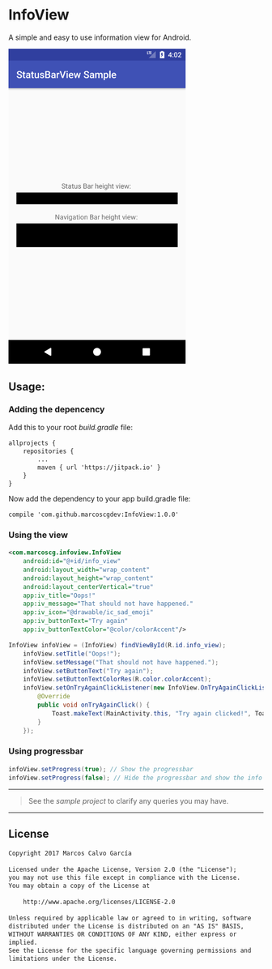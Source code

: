 # InfoView
A simple and easy to use information view for Android.

<img src="https://raw.githubusercontent.com/marcoscgdev/StatusBarView/master/device-2017-09-03-180319.png" width="350">

## Usage:

### Adding the depencency

Add this to your root *build.gradle* file:

```
allprojects {
    repositories {
        ...
        maven { url 'https://jitpack.io' }
    }
}
```

Now add the dependency to your app build.gradle file:

```
compile 'com.github.marcoscgdev:InfoView:1.0.0'
```

### Using the view

```xml
<com.marcoscg.infoview.InfoView
    android:id="@+id/info_view"
    android:layout_width="wrap_content"
    android:layout_height="wrap_content"
    android:layout_centerVertical="true"
    app:iv_title="Oops!"
    app:iv_message="That should not have happened."
    app:iv_icon="@drawable/ic_sad_emoji"
    app:iv_buttonText="Try again"
    app:iv_buttonTextColor="@color/colorAccent"/>
```
```java
InfoView infoView = (InfoView) findViewById(R.id.info_view);
    infoView.setTitle("Oops!");
    infoView.setMessage("That should not have happened.");
    infoView.setButtonText("Try again");
    infoView.setButtonTextColorRes(R.color.colorAccent);
    infoView.setOnTryAgainClickListener(new InfoView.OnTryAgainClickListener() {
        @Override
        public void onTryAgainClick() {
            Toast.makeText(MainActivity.this, "Try again clicked!", Toast.LENGTH_SHORT).show();
        }
    });
```

### Using progressbar
```java
infoView.setProgress(true); // Show the progressbar
infoView.setProgress(false); // Hide the progressbar and show the info content
```

---
>See the *sample project* to clarify any queries you may have.

---

## License

```
Copyright 2017 Marcos Calvo García

Licensed under the Apache License, Version 2.0 (the "License");
you may not use this file except in compliance with the License.
You may obtain a copy of the License at

    http://www.apache.org/licenses/LICENSE-2.0

Unless required by applicable law or agreed to in writing, software
distributed under the License is distributed on an "AS IS" BASIS,
WITHOUT WARRANTIES OR CONDITIONS OF ANY KIND, either express or implied.
See the License for the specific language governing permissions and
limitations under the License.
```
